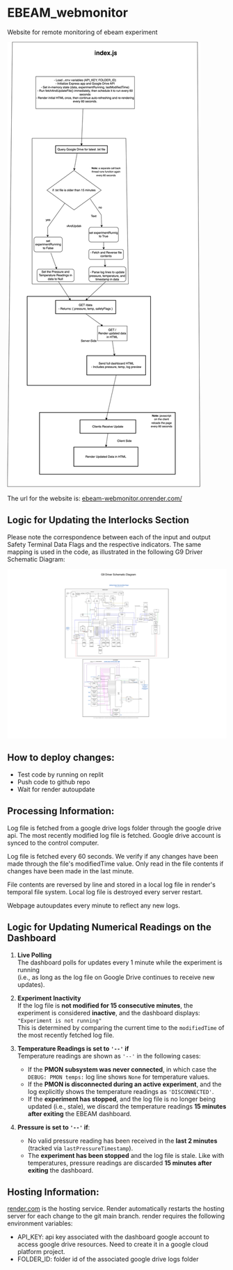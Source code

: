 # EBEAM_webmonitor
Website for remote monitoring of ebeam experiment

![E-beam Monitor Flowchart](webmonitorFlowchart_v2.drawio.svg)

The url for the website is: [ebeam-webmonitor.onrender.com/](https://ebeam-webmonitor.onrender.com/)

## Logic for Updating the Interlocks Section
Please note the correspondence between each of the input and output Safety Terminal Data Flags and the respective indicators. The same mapping is used in the code, as illustrated in the following G9 Driver Schematic Diagram:

![Annotated Schematic Diagram](schematic_diagram.svg)

## How to deploy changes:
- Test code by running on replit
- Push code to github repo
- Wait for render autoupdate


## Processing Information:
Log file is fetched from a google drive logs folder through the google drive api. The most recently modified log file is fetched. Google drive account is synced to the control computer.

Log file is fetched every 60 seconds. We verify if any changes have been made through the file's modifiedTime value. Only read in the file contents if changes have been made in the last minute.

File contents are reversed by line and stored in a local log file in render's temporal file system. Local log file is destroyed every server restart.

Webpage autoupdates every minute to reflect any new logs.



## Logic for Updating Numerical Readings on the Dashboard

1. **Live Polling**  
   The dashboard polls for updates every 1 minute while the experiment is running  
   (i.e., as long as the log file on Google Drive continues to receive new updates).

2. **Experiment Inactivity**  
   If the log file is **not modified for 15 consecutive minutes**, the experiment is considered **inactive**, and the dashboard displays:  
   `"Experiment is not running"`  
   This is determined by comparing the current time to the `modifiedTime` of the most recently fetched log file.

3. **Temperature Readings is set to `'--'` if**  
   Temperature readings are shown as `'--'` in the following cases:
   - If the **PMON subsystem was never connected**, in which case the `DEBUG: PMON temps:` log line shows `None` for temperature values.
   - If the **PMON is disconnected during an active experiment**, and the log explicitly shows the temperature readings as `'DISCONNECTED'`.
   - If the **experiment has stopped**, and the log file is no longer being updated (i.e., stale), we discard the temperature readings **15 minutes after exiting** the EBEAM dashboard.

4. **Pressure is set to `'--'` if**:
   - No valid pressure reading has been received in the **last 2 minutes** (tracked via `lastPressureTimestamp`).
   - The **experiment has been stopped** and the log file is stale. Like with temperatures, pressure readings are discarded **15 minutes after exiting** the dashboard.


## Hosting Information:
[render.com](https://render.com/) is the hosting service. Render automatically restarts the hosting server for each change to the git main branch.
render requires the following environment variables:
 - API_KEY: api key associated with the dashboard google account to access google drive resources.
            Need to create it in a google cloud platform project.
 - FOLDER_ID: folder id of the associated google drive logs folder

